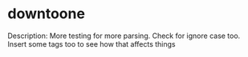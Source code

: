 # downtoone

Description: More testing for more parsing. Check for ignore case too. Insert some tags too to see how that affects things <p></p>
